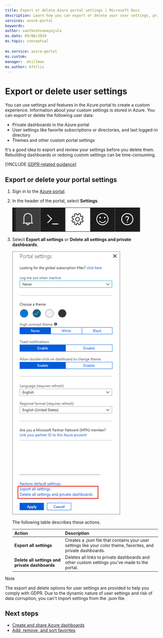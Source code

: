 ```yaml
---
title: Export or delete Azure portal settings | Microsoft Docs 
description: Learn how you can export or delete your user settings, private dashboards, and customizations in the Azure portal.  
services: azure-portal
keywords: 
author: santhoshsomayajula
ms.date: 04/08/2019
ms.topic: conceptual

ms.service: azure-portal
ms.custom: 
manager:  mtillman
ms.author: kfollis
---
```

# Export or delete user settings

You can use settings and features in the Azure portal to create a custom experience. Information about your custom settings is stored in Azure. You can export or delete the following user data:

* Private dashboards in the Azure portal
* User settings like favorite subscriptions or directories, and last logged-in directory
* Themes and other custom portal settings

It's a good idea to export and review your settings before you delete them. Rebuilding dashboards or redoing custom settings can be time-consuming.

[!INCLUDE [GDPR-related guidance](../../includes/gdpr-intro-sentence.md)]

## Export or delete your portal settings

1. Sign in to the [Azure portal](https://portal.azure.com).
2. In the header of the portal, select **Settings**.

    ![Screenshot that shows the portal settings gear](media/azure-portal-export-delete-settings/azure-portal-settings-icon.png)

3. Select **Export all settings** or **Delete all settings and private dashboards**.

    ![Screenshot that shows the portal export and delete settings](media/azure-portal-export-delete-settings/azure-portal-export-delete-settings.png)

      The following table describes these actions.

      | Action | Description |
      | --- | --- |
      | **Export all settings** | Creates a .json file that contains your user settings like your color theme, favorites, and private dashboards.|
      | **Delete all settings and private dashboards** | Deletes all links to private dashboards and other custom settings you've made to the portal. |

> [!NOTE]
> The export and delete options for user settings are provided to help you comply with GDPR.  Due to the dynamic nature of user settings and risk of data corruption, you can't import settings from the .json file.
>
>


## Next steps

* [Create and share Azure dashboards](azure-portal-dashboard-share-access.md)
* [Add, remove, and sort favorites](azure-portal-add-remove-sort-favorites.md)
